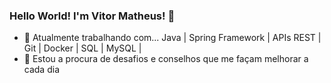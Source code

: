    ### Hello World!  I'm Vitor Matheus! 👋

- 🌱 Atualmente trabalhando com... Java | Spring Framework | APIs REST | Git | Docker | SQL | MySQL |
- 🤔 Estou a procura de desafios e conselhos que me façam melhorar a cada dia

